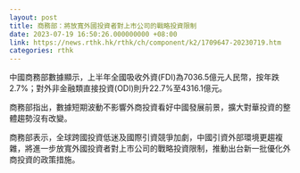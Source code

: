 ```yaml
---
layout: post
title: 商務部：將放寬外國投資者對上市公司的戰略投資限制
date: 2023-07-19 16:50:26.000000000 +08:00
link: https://news.rthk.hk/rthk/ch/component/k2/1709647-20230719.htm
categories: rthk
---
```


中國商務部數據顯示，上半年全國吸收外資(FDI)為7036.5億元人民幣，按年跌2.7%；對外非金融類直接投資(ODI)則升22.7%至4316.1億元。

商務部指出，數據短期波動不影響外商投資看好中國發展前景，擴大對華投資的整體趨勢沒有改變。

商務部表示，全球跨國投資低迷及國際引資競爭加劇，中國引資外部環境更趨複雜，將進一步放寬外國投資者對上市公司的戰略投資限制，推動出台新一批優化外商投資的政策措施。
